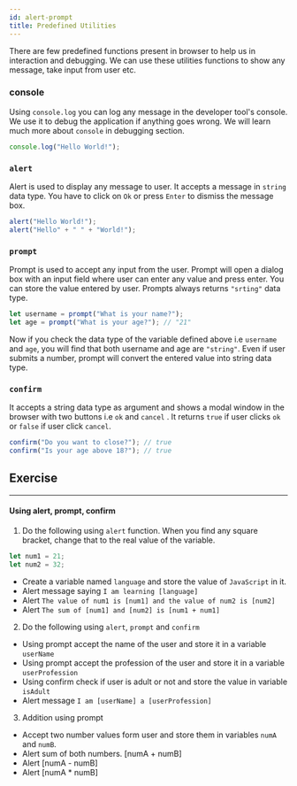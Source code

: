 ```yaml
---
id: alert-prompt
title: Predefined Utilities
---
```


There are few predefined functions present in browser to help us in interaction and debugging. We can use these utilities functions to show any message, take input from user etc.

### console

Using `console.log` you can log any message in the developer tool's console. We use it to debug the application if anything goes wrong. We will learn much more about `console` in debugging section.

```js
console.log("Hello World!");
```

### `alert`

Alert is used to display any message to user. It accepts a message in `string` data type. You have to click on `Ok` or press `Enter` to dismiss the message box.

```js
alert("Hello World!");
alert("Hello" + " " + "World!");
```

### `prompt`

Prompt is used to accept any input from the user. Prompt will open a dialog box with an input field where user can enter any value and press enter. You can store the value entered by user. Prompts always returns `"srting"` data type.

```js
let username = prompt("What is your name?");
let age = prompt("What is your age?"); // "21"
```

Now if you check the data type of the variable defined above i.e `username` and `age`, you will find that both username and age are `"string"`. Even if user submits a number, prompt will convert the entered value into string data type.

### `confirm`

It accepts a string data type as argument and shows a modal window in the browser with two buttons i.e `ok` and `cancel` . It returns `true` if user clicks `ok` or `false` if user click `cancel`.

```js
confirm("Do you want to close?"); // true
confirm("Is your age above 18?"); // true
```

## Exercise

---

#### Using alert, prompt, confirm

1. Do the following using `alert` function. When you find any square bracket, change that to the real value of the variable.

```js
let num1 = 21;
let num2 = 32;
```

- Create a variable named `language` and store the value of `JavaScript` in it.
- Alert message saying `I am learning [language]`
- Alert `The value of num1 is [num1] and the value of num2 is [num2]`
- Alert `The sum of [num1] and [num2] is [num1 + num1]`

2. Do the following using `alert`, `prompt` and `confirm`

- Using prompt accept the name of the user and store it in a variable `userName`
- Using prompt accept the profession of the user and store it in a variable `userProfession`
- Using confirm check if user is adult or not and store the value in  variable `isAdult`
- Alert message `I am [userName] a [userProfession]`

3. Addition using prompt

- Accept two number values form user and store them in variables `numA` and `numB`.
- Alert sum of both numbers. [numA + numB]
- Alert [numA - numB]
- Alert [numA * numB]
